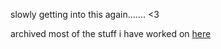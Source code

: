 slowly getting into this again....... <3

archived most of the stuff i have worked on [here](https://git.0xs.dev/0x)
